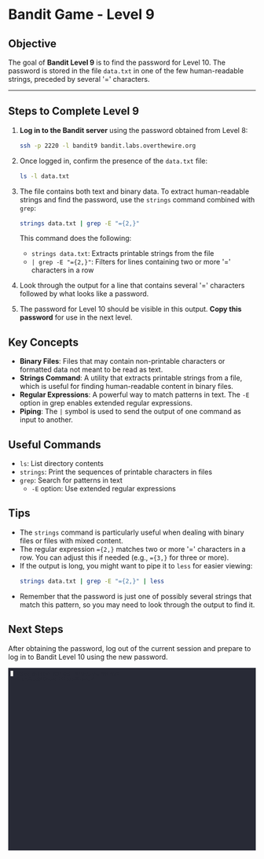# Bandit Game - Level 9

## Objective
The goal of **Bandit Level 9** is to find the password for Level 10. The password is stored in the file `data.txt` in one of the few human-readable strings, preceded by several '=' characters.

---

## Steps to Complete Level 9

1. **Log in to the Bandit server** using the password obtained from Level 8:
   ```bash
   ssh -p 2220 -l bandit9 bandit.labs.overthewire.org
   ```

2. Once logged in, confirm the presence of the `data.txt` file:
   ```bash
   ls -l data.txt
   ```

3. The file contains both text and binary data. To extract human-readable strings and find the password, use the `strings` command combined with `grep`:
   ```bash
   strings data.txt | grep -E "={2,}"
   ```
   This command does the following:
   - `strings data.txt`: Extracts printable strings from the file
   - `| grep -E "={2,}"`: Filters for lines containing two or more '=' characters in a row

4. Look through the output for a line that contains several '=' characters followed by what looks like a password.

5. The password for Level 10 should be visible in this output. **Copy this password** for use in the next level.

## Key Concepts

- **Binary Files**: Files that may contain non-printable characters or formatted data not meant to be read as text.
- **Strings Command**: A utility that extracts printable strings from a file, which is useful for finding human-readable content in binary files.
- **Regular Expressions**: A powerful way to match patterns in text. The `-E` option in grep enables extended regular expressions.
- **Piping**: The `|` symbol is used to send the output of one command as input to another.

## Useful Commands

- `ls`: List directory contents
- `strings`: Print the sequences of printable characters in files
- `grep`: Search for patterns in text
  - `-E` option: Use extended regular expressions

## Tips

- The `strings` command is particularly useful when dealing with binary files or files with mixed content.
- The regular expression `={2,}` matches two or more '=' characters in a row. You can adjust this if needed (e.g., `={3,}` for three or more).
- If the output is long, you might want to pipe it to `less` for easier viewing:
  ```bash
  strings data.txt | grep -E "={2,}" | less
  ```
- Remember that the password is just one of possibly several strings that match this pattern, so you may need to look through the output to find it.

## Next Steps

After obtaining the password, log out of the current session and prepare to log in to Bandit Level 10 using the new password.

![Bandit Level 9](bandit-level-9.gif)